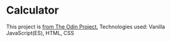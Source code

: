 # Calculator
This project is [from The Odin Project.](https://www.theodinproject.com/paths/foundations/courses/foundations/lessons/calculator)
Technologies used: Vanilla JavaScript(ES), HTML, CSS
